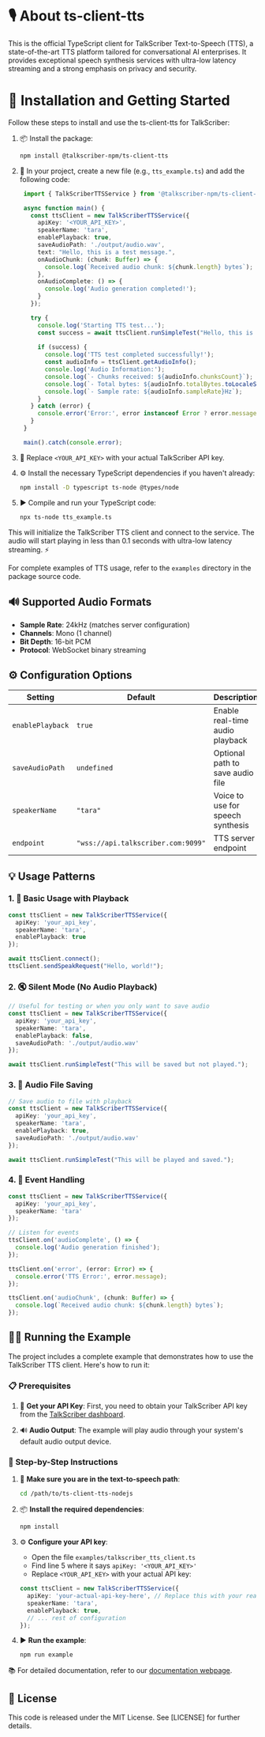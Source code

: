 # 🎙️ About ts-client-tts

This is the official TypeScript client for TalkScriber Text-to-Speech (TTS), a state-of-the-art TTS platform tailored for conversational AI enterprises. It provides exceptional speech synthesis services with ultra-low latency streaming and a strong emphasis on privacy and security.

# 🚀 Installation and Getting Started

Follow these steps to install and use the ts-client-tts for TalkScriber:

1. 📦 Install the package:
   ```bash
   npm install @talkscriber-npm/ts-client-tts
   ```

2. 📝 In your project, create a new file (e.g., `tts_example.ts`) and add the following code:
   ```typescript
    import { TalkScriberTTSService } from '@talkscriber-npm/ts-client-tts';

    async function main() {
      const ttsClient = new TalkScriberTTSService({
        apiKey: '<YOUR_API_KEY>',
        speakerName: 'tara',
        enablePlayback: true,
        saveAudioPath: './output/audio.wav',
        text: "Hello, this is a test message.",
        onAudioChunk: (chunk: Buffer) => {
          console.log(`Received audio chunk: ${chunk.length} bytes`);
        },
        onAudioComplete: () => {
          console.log('Audio generation completed!');
        }
      });

      try {
        console.log('Starting TTS test...');
        const success = await ttsClient.runSimpleTest("Hello, this is a test message.");
        
        if (success) {
          console.log('TTS test completed successfully!');
          const audioInfo = ttsClient.getAudioInfo();
          console.log('Audio Information:');
          console.log(`- Chunks received: ${audioInfo.chunksCount}`);
          console.log(`- Total bytes: ${audioInfo.totalBytes.toLocaleString()}`);
          console.log(`- Sample rate: ${audioInfo.sampleRate}Hz`);
        }
      } catch (error) {
        console.error('Error:', error instanceof Error ? error.message : String(error));
      }
    }

    main().catch(console.error);
   ```

3. 🔑 Replace `<YOUR_API_KEY>` with your actual TalkScriber API key.

4. ⚙️ Install the necessary TypeScript dependencies if you haven't already:
   ```bash
   npm install -D typescript ts-node @types/node
   ```

5. ▶️ Compile and run your TypeScript code:
   ```bash
   npx ts-node tts_example.ts
   ```

This will initialize the TalkScriber TTS client and connect to the service. The audio will start playing in less than 0.1 seconds with ultra-low latency streaming. ⚡

For complete examples of TTS usage, refer to the `examples` directory in the package source code.

## 🔊 Supported Audio Formats

- **Sample Rate**: 24kHz (matches server configuration)
- **Channels**: Mono (1 channel)
- **Bit Depth**: 16-bit PCM
- **Protocol**: WebSocket binary streaming

## ⚙️ Configuration Options

| Setting | Default | Description |
|---------|---------|-------------|
| `enablePlayback` | `true` | Enable real-time audio playback |
| `saveAudioPath` | `undefined` | Optional path to save audio file |
| `speakerName` | `"tara"` | Voice to use for speech synthesis |
| `endpoint` | `"wss://api.talkscriber.com:9099"` | TTS server endpoint |

## 💡 Usage Patterns

### 1. 🎵 Basic Usage with Playback

```typescript
const ttsClient = new TalkScriberTTSService({
  apiKey: 'your_api_key',
  speakerName: 'tara',
  enablePlayback: true
});

await ttsClient.connect();
ttsClient.sendSpeakRequest("Hello, world!");
```

### 2. 🔇 Silent Mode (No Audio Playback)

```typescript
// Useful for testing or when you only want to save audio
const ttsClient = new TalkScriberTTSService({
  apiKey: 'your_api_key',
  speakerName: 'tara',
  enablePlayback: false,
  saveAudioPath: './output/audio.wav'
});

await ttsClient.runSimpleTest("This will be saved but not played.");
```

### 3. 💾 Audio File Saving

```typescript
// Save audio to file with playback
const ttsClient = new TalkScriberTTSService({
  apiKey: 'your_api_key',
  speakerName: 'tara',
  enablePlayback: true,
  saveAudioPath: './output/audio.wav'
});

await ttsClient.runSimpleTest("This will be played and saved.");
```

### 4. 📡 Event Handling

```typescript
const ttsClient = new TalkScriberTTSService({
  apiKey: 'your_api_key',
  speakerName: 'tara'
});

// Listen for events
ttsClient.on('audioComplete', () => {
  console.log('Audio generation finished');
});

ttsClient.on('error', (error: Error) => {
  console.error('TTS Error:', error.message);
});

ttsClient.on('audioChunk', (chunk: Buffer) => {
  console.log(`Received audio chunk: ${chunk.length} bytes`);
});
```

## 🏃‍♂️ Running the Example

The project includes a complete example that demonstrates how to use the TalkScriber TTS client. Here's how to run it:

### 📋 Prerequisites

1. 🔑 **Get your API Key**: First, you need to obtain your TalkScriber API key from the [TalkScriber dashboard](https://app.talkscriber.com).

2. 🔊 **Audio Output**: The example will play audio through your system's default audio output device.

### 📝 Step-by-Step Instructions

1. 📁 **Make sure you are in the text-to-speech path**:
   ```bash
   cd /path/to/ts-client-tts-nodejs
   ```

2. 📦 **Install the required dependencies**:
   ```bash
   npm install
   ```

3. ⚙️ **Configure your API key**:
   - Open the file `examples/talkscriber_tts_client.ts`
   - Find line 5 where it says `apiKey: '<YOUR_API_KEY>'`
   - Replace `<YOUR_API_KEY>` with your actual API key:
   ```typescript
   const ttsClient = new TalkScriberTTSService({
     apiKey: 'your-actual-api-key-here', // Replace this with your real API key
     speakerName: 'tara',
     enablePlayback: true,
     // ... rest of configuration
   });
   ```

4. ▶️ **Run the example**:
   ```bash
   npm run example
   ```
📚 For detailed documentation, refer to our [documentation webpage](https://docs.talkscriber.com).



## 📄 License

This code is released under the MIT License. See [LICENSE] for further details.